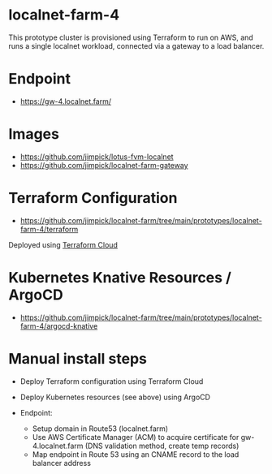 localnet-farm-4
===

This prototype cluster is provisioned using Terraform to run on AWS, and
runs a single localnet workload, connected via a gateway to a load balancer.

# Endpoint

* https://gw-4.localnet.farm/

# Images

* https://github.com/jimpick/lotus-fvm-localnet
* https://github.com/jimpick/localnet-farm-gateway

# Terraform Configuration

* https://github.com/jimpick/localnet-farm/tree/main/prototypes/localnet-farm-4/terraform

Deployed using [Terraform Cloud](https://cloud.hashicorp.com/products/terraform)

# Kubernetes Knative Resources / ArgoCD

* https://github.com/jimpick/localnet-farm/tree/main/prototypes/localnet-farm-4/argocd-knative

# Manual install steps

  * Deploy Terraform configuration using Terraform Cloud
  * Deploy Kubernetes resources (see above) using ArgoCD

  * Endpoint:
    * Setup domain in Route53 (localnet.farm)
    * Use AWS Certificate Manager (ACM) to acquire certificate for gw-4.localnet.farm (DNS validation method, create temp records)
    * Map endpoint in Route 53 using an CNAME record to the load balancer address
